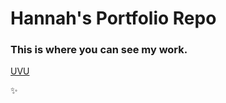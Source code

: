 # Hannah's Portfolio Repo

### This is where you can see my work.

[UVU](https://www.uvu.edu)

:sparkles: